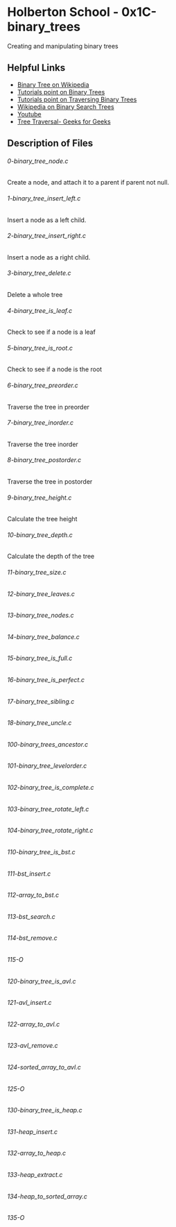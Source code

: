 # Holberton School - 0x1C-binary_trees
Creating and manipulating binary trees

## Helpful Links
* [Binary Tree on Wikipedia](https://en.wikipedia.org/wiki/Binary_tree)
* [Tutorials point on Binary Trees](https://www.tutorialspoint.com/data_structures_algorithms/tree_data_structure.htm)
* [Tutorials point on Traversing Binary Trees](https://www.tutorialspoint.com/data_structures_algorithms/tree_traversal.htm)
* [Wikipedia on Binary Search Trees](https://en.wikipedia.org/wiki/Binary_search_tree)
* [Youtube](https://www.youtube.com/watch?v=H5JubkIy_p8)
* [Tree Traversal- Geeks for Geeks](http://www.geeksforgeeks.org/tree-traversals-inorder-preorder-and-postorder/)

## Description of Files
<h6>0-binary_tree_node.c</h6>
Create a node, and attach it to a parent if parent not null.

<h6>1-binary_tree_insert_left.c</h6>
Insert a node as a left child.

<h6>2-binary_tree_insert_right.c</h6>
Insert a node as a right child.

<h6>3-binary_tree_delete.c</h6>
Delete a whole tree

<h6>4-binary_tree_is_leaf.c</h6>
Check to see if a node is a leaf

<h6>5-binary_tree_is_root.c</h6>
Check to see if a node is the root

<h6>6-binary_tree_preorder.c</h6>
Traverse the tree in preorder

<h6>7-binary_tree_inorder.c</h6>
Traverse the tree inorder

<h6>8-binary_tree_postorder.c</h6>
Traverse the tree in postorder

<h6>9-binary_tree_height.c</h6>
Calculate the tree height

<h6>10-binary_tree_depth.c</h6>
Calculate the depth of the tree

<h6>11-binary_tree_size.c</h6>

<h6>12-binary_tree_leaves.c</h6>

<h6>13-binary_tree_nodes.c</h6>

<h6>14-binary_tree_balance.c</h6>

<h6>15-binary_tree_is_full.c</h6>

<h6>16-binary_tree_is_perfect.c</h6>

<h6>17-binary_tree_sibling.c</h6>

<h6>18-binary_tree_uncle.c</h6>

<h6>100-binary_trees_ancestor.c</h6>

<h6>101-binary_tree_levelorder.c</h6>

<h6>102-binary_tree_is_complete.c</h6>

<h6>103-binary_tree_rotate_left.c</h6>

<h6>104-binary_tree_rotate_right.c</h6>

<h6>110-binary_tree_is_bst.c</h6>

<h6>111-bst_insert.c</h6>

<h6>112-array_to_bst.c</h6>

<h6>113-bst_search.c</h6>

<h6>114-bst_remove.c</h6>

<h6>115-O</h6>

<h6>120-binary_tree_is_avl.c</h6>

<h6>121-avl_insert.c</h6>

<h6>122-array_to_avl.c</h6>

<h6>123-avl_remove.c</h6>

<h6>124-sorted_array_to_avl.c</h6>

<h6>125-O</h6>

<h6>130-binary_tree_is_heap.c</h6>

<h6>131-heap_insert.c</h6>

<h6>132-array_to_heap.c</h6>

<h6>133-heap_extract.c</h6>

<h6>134-heap_to_sorted_array.c</h6>

<h6>135-O</h6>

